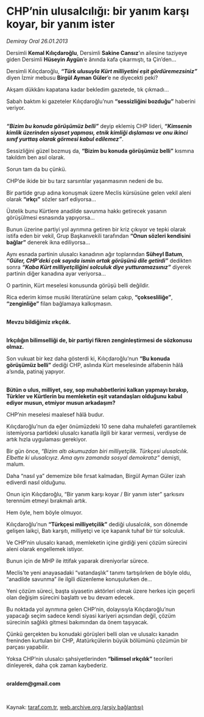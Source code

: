 # CHP’nin ulusalcılığı: bir yanım karşı koyar, bir yanım ister

*Demiray Oral 26.01.2013*

<div class="yazi"><p>Dersimli <b>Kemal Kılıçdaroğlu</b>, Dersimli <b>Sakine Cansız</b>’ın ailesine taziyeye giden Dersimli <b>Hüseyin Aygün</b>’e ânında kafa çıkarmıştı, ta Çin’den...</p>
<p>Dersimli Kılıçdaroğlu, <b><i>“Türk ulusuyla Kürt milliyetini eşit gördüremezsiniz”</i></b> diyen İzmir mebusu <b>Birgül Ayman Güler</b>’e ne diyecekti peki?</p>
<p>Akşam dükkânı kapatana kadar bekledim gazetede, tık çıkmadı...</p>
<p>Sabah baktım ki gazeteler Kılıçdaroğlu’nun <b>“sessizliğini bozduğu”</b> haberini veriyor. </p>
<p><b><i><br/>“Bizim bu konuda görüşümüz belli”</i></b> deyip eklemiş CHP lideri, <b><i>“Kimsenin kimlik üzerinden siyaset yapması, etnik kimliği dışlaması ve onu ikinci sınıf yurttaş olarak görmesi kabul edilemez”</i></b>.</p>
<p>Sessizliğini güzel bozmuş da, <b>“Bizim bu konuda görüşümüz belli”</b> kısmına takıldım ben asıl olarak.</p>
<p>Sorun tam da bu çünkü.</p>
<p>CHP’de ikide bir bu tarz sarsıntılar yaşanmasının nedeni de bu.</p>
<p>Bir partide grup adına konuşmak üzere Meclis kürsüsüne gelen vekil aleni olarak <b>“ırkçı”</b> sözler sarf ediyorsa...</p>
<p>Üstelik bunu Kürtlere anadilde savunma hakkı getirecek yasanın görüşülmesi esnasında yapıyorsa...</p>
<p>Bunun üzerine partiyi yol ayrımına getiren bir kriz çıkıyor ve tepki olarak istifa eden bir vekil, Grup Başkanvekili tarafından <b>“Onun sözleri kendisini bağlar”</b> denerek ikna ediliyorsa...</p>
<p>Aynı esnada partinin ulusalcı kanadının ağır toplarından <b>Süheyl Batum</b>, <b><i>“Güler, CHP’deki çok sayıda ismin ortak görüşünü dile getirdi”</i></b> dedikten sonra <b><i>“Kaba Kürt milliyetçiliğini solculuk diye yutturamazsınız”</i></b> diyerek partinin diğer kanadına ayar veriyorsa...</p>
<p>O partinin, Kürt meselesi konusunda görüşü belli değildir.</p>
<p>Rica ederim kimse musiki literatürüne selam çakıp, <b>“çoksesliliğe”</b>, <b>“zenginliğe”</b> filan bağlamaya kalkışmasın.</p>
<p><b><br/>Mevzu bildiğimiz ırkçılık.</b></p>
<p><b><br/>Irkçılığın bilimselliği de, bir partiyi fikren zenginleştirmesi de sözkonusu olmaz.</b></p>
<p>Son vukuat bir kez daha gösterdi ki, Kılıçdaroğlu’nun <b>“Bu konuda görüşümüz belli”</b> dediği CHP, aslında Kürt meselesinde alfabenin hâlâ a’sında, patinaj yapıyor.</p>
<p><b><br/>Bütün o ulus, milliyet, soy, sop muhabbetlerini kalkan yapmayı bırakıp, Türkler ve Kürtlerin bu memleketin eşit vatandaşları olduğunu kabul ediyor musun, etmiyor musun arkadaşım?</b></p>
<p>CHP’nin meselesi maalesef hâlâ budur.</p>
<p>Kılıçdaroğlu’nun da eğer önümüzdeki 10 sene daha muhalefeti garantilemek istemiyorsa partideki ulusalcı kanatla ilgili bir karar vermesi, verdiyse de artık hızla uygulaması gerekiyor.</p>
<p>Bir gün önce, <i>“Bizim altı okumuzdan biri milliyetçilik. Türkçesi ulusalcılık. Elbette ki ulusalcıyız. Ama aynı zamanda sosyal demokratız”</i> demişti, malum.</p>
<p>Daha “nasıl ya” dememize bile fırsat kalmadan, Birgül Ayman Güler izah ediverdi nasıl olduğunu.</p>
<p>Onun için Kılıçdaroğlu, “Bir yanım karşı koyar / Bir yanım ister” şarkısını terennüm etmeyi bırakmalı artık.</p>
<p>Hem öyle, hem böyle olmuyor.</p>
<p>Kılıçdaroğlu’nun <b>“Türkçesi milliyetçilik”</b> dediği ulusalcılık, son dönemde gelişen laikçi, Batı karşıtı, milliyetçi ve içe kapanık tuhaf bir tür solculuk.</p>
<p>Ve CHP’nin ulusalcı kanadı, memleketin içine girdiği yeni çözüm sürecini aleni olarak engellemek istiyor.</p>
<p>Bunun için de MHP ile ittifak yaparak direniyorlar sürece.</p>
<p>Meclis’te yeni anayasadaki “vatandaşlık” tanımı tartışılırken de böyle oldu, “anadilde savunma” ile ilgili düzenleme konuşulurken de...</p>
<p>Yeni çözüm süreci, başta siyasetin aktörleri olmak üzere herkes için geçerli olan değişim sürecini başlattı ve bu devam edecek.</p>
<p>Bu noktada yol ayrımına gelen CHP’nin, dolayısıyla Kılıçdaroğlu’nun yapacağı seçim sadece kendi siyasi kariyeri açısından değil, çözüm sürecinin sağlıklı gitmesi bakımından da önem taşıyacak.</p>
<p>Çünkü gerçekten bu konudaki görüşleri belli olan ve ulusalcı kanadın freninden kurtulan bir CHP, Atatürkçülerin büyük bölümünü çözümün bir parçası yapabilir.</p>
<p>Yoksa CHP’nin ulusalcı şahsiyetlerinden <b>“bilimsel ırkçılık”</b> teorileri dinleyerek, daha çok zaman kaybederiz.</p><strong>
<p><br/>oraldem@gmail.com</p>
<p></p></strong> 
</div>

Kaynak: [taraf.com.tr](http://www.taraf.com.tr/demiray-oral/makale-chp-nin-ulusalciligi-bir-yanim-karsi-koyar-bir.htm), [web.archive.org (arşiv bağlantısı)](http://web.archive.org/web/20131022112621/http://www.taraf.com.tr/demiray-oral/makale-chp-nin-ulusalciligi-bir-yanim-karsi-koyar-bir.htm)
